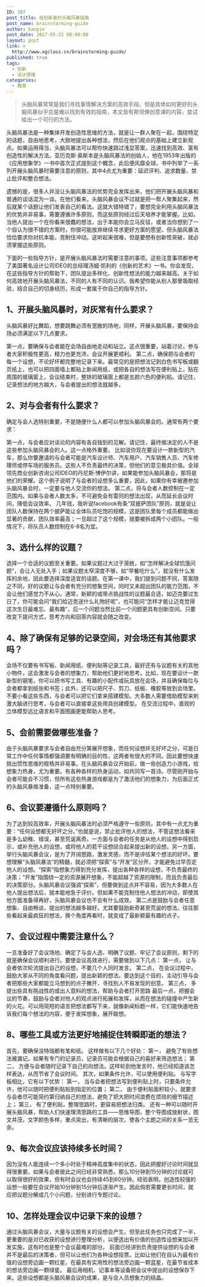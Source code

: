 ```yaml
---
ID: 387
post_title: 给创新者的头脑风暴指南
post_name: brainstorming-guide
author: banpie
post_date: 2017-05-22 00:00:00
layout: post
link: >
  http://www.xgclass.cn/brainstorming-guide/
published: true
tags:
  - 创新
  - 设计思维
categories:
  - 教育
---
```

> 头脑风暴常常是我们寻找事情解决方案的高效手段，但是具体如何更好的头脑风暴似乎总是难以找到有效的指南，本文皆有斯坦佛创意课的内容，尝试给出一个可行的方法。

头脑风暴法是一种集体开发创造性思维的方法，就是让一群人聚在一起，围绕特定的话题，自由地思考，大胆地提出各种想法，然后在他们观点的基础上建立新观点。如果运用得当，头脑风暴法可以帮你快速跳过浅显答案，迅速找到高效、富有创造性的解决方法。亚历克斯·奥斯本是头脑风暴法的创始人，他在1953年出版的《应用想象学》一书中首次正式提到这个概念，此后便风靡全球。书中列举了一系列开展头脑风暴时需要注意的原则，其中4点尤为重要：延迟评判、追求数量、禁止批评和整合想法。

遗憾的是，很多人并没让头脑风暴法的优势完全发挥出来，他们把开展头脑风暴和普通的谈话混为一谈。在他们看来，头脑风暴会议不过就是把一帮人聚集起来，然后就某个话题让他们发表自己的看法。这就大错特错了，要想完全利用头脑风暴法的优势并非易事，需要遵循许多原则，而这些原则经过后天培养才能掌握。比如，当他人提出一个在你看来很蠢的想法，出于本能你会立马反驳，或者当你想到了一个自认为很不错的方案时，你很可能放弃继续寻求更好方案的愿望。但头脑风暴法恰恰要求你对抗本能，克制住冲动。这听起来很难，但是要想有创新性突破，就必须掌握这些原则。

下面的一些指导方针，是开展头脑风暴法时需要注意的事项。这些注意事项都参考了美国著名设计公司IDEO的总经理汤姆·凯利的《创新的艺术》一书。你会发现，在这些指导方针的帮助下，团队提出多样化、创新性想法的能力越来越高。关于如何高效地开展头脑风暴法，不同的人有不同的认识。我希望你能从别人那里吸取经验，结合自己的切身经历，形成一套属于你自己的指导方针。

## **1、开展头脑风暴时，对灰常有什么要求？**

头脑风暴好比舞蹈，想要跳舞必须有宽敞的场地，同样，开展头脑风暴，要保持会场必须满足以下几点要求。

第一点，要确保与会者能在会场自由地走动和站立。这点很重要，站着讨论，参与者大家积极性更高，精力也更充沛，会议开展更顺利。 第二点，确保把与会者的每一个设想，不论好坏都完整地记录下来。最常见的是把想法记到白色书写板或翻页纸上，也可以把四面墙上都贴上新闻用纸，或把各自的想法写在便利贴上，贴在周围的玻璃窗上，会议结束时，整排的玻璃窗上都是五颜六色的便利贴。请记住，记录想法的地方越大，与会者提出的想法就越多。

## **2、对与会者有什么要求？**

确定与会人选特别重要，不是随便什么人都可以参加头脑风暴会的。通常有两个要求：

第一点，与会者应对谈论的内容有各自独到的见解。请记住，最终做决定的人不是这些参加头脑风暴会的人。这一点格外重要。 比如说你现在要设计一款新型的汽车，那么你要邀请的与会者可能是汽车设计师、汽车用户、汽车销售人员、汽车修理师或停车场的服务员。这些人不负责最终的决策，但他们的意见极具价值。全球领先商业创新咨询公司IDEO的丹尼斯·博伊尔讲，如果能参加头脑风暴会，那将是他们的荣耀。这个例子说明了与会者的设想多么重要，因此，如果你有幸被邀参加头脑风暴会时，一定要与他人交流你的想法。 第二点，将与会者人数控制在一定范围内。如果与会者人数太多，不可避免会有雷同的想法出现，从而延长会议时间，降低会议效率。 几年钱，我听说facebook有条“双披萨团队”原则，就是说让团队人数保持在两个披萨能让全体队员吃饱的规模，这是团队里每个成员都能做出显著的贡献，团队效率最高；一旦超过了这个规模，就要被拆成两个小团队。一般情况下，将队员人数控制在6-8名为宜。

## **3、选什么样的议题？**

选择一个合适的议题至关重要。如果议题过大过于笼统，如“怎样解决全球饥饿问题”，会让人无处入手；如果议题太窄深度不够，如“早餐吃什么”，就没有什么发挥的余地，因此要选择深度适宜的话题。在第一课中，我们提到问题不同，答案随之不同，好的议题让与会者有充分的想象空间，同时又未超出团队的能力范围，不会让他们感觉力不从心。通常，新颖的或带点挑战性的议题最合适，如迈克要过生日了，你可能会问“我们给迈克送什么礼物好呢”，也可能问“怎样才能让迈克觉得这次生日最难忘、最有趣”，后一个问题当然比前一个问题更具有创新空间。只要改变下提问方式，思考方向和回答内容就会随之改变。

## **4、除了确保有足够的记录空间，对会场还有其他要求吗？**

会场不仅要有书写板、新闻用纸、便利贴等记录工具，最好还有与议题有关的其他小物件，这会激发与会者的想象力，帮助他们更好地思考。比如，现在要设计一款新型的钢笔，你可以把书写工具、有趣的小配件或玩具放在会场，并且确保每位与会者都拿到纸张和书签；此外，还可以把尺子、剪刀、纸板、橡胶等放到会场里。不要小看这些东西，与会者可以把它们拿来搭建模型。大多数人需要借助模型来刺激大脑进行思考，与会者可以直接拿这些用具创建模型。 在交流过程中，直观的立体模型远比语言和平面图画更能帮助人思考。

## **5、会前需要做哪些准备？**

由于头脑风暴要求与会者自由充分第展开想象，而任何设想并无好坏之分，可是日常工作中任何事情都强调要有明确的目的性，这两者有很大的不同，因此要想快速挑出惯性思维的桎梏并非易事。在头脑风暴会议开始前，做一些创造力小游戏，给想象力热身，尤为重要。有各种各样的热身运动，如共同写一首诗。尽管刚开始与会者可能会不习惯，但所有这些热身游戏都是为了激活他们的想象力，为后面正式的头脑风暴做准备，这一点特别重要。

## **6、会议要遵循什么原则吗？**

为了达到较高效率，开展头脑风暴法时必须严格遵守一些原则，其中有一点尤为重要：“任何设想都无好坏之分。”也就是说，禁止批评他人的想法，不管这想法看来是多么幼稚、错误，甚至荒诞离奇。一方面与会者的任务是从他人的设想中得到启示，或补充他人的设想，或将他人的若干设想综合起来提出新的设想。另一方面，举行头脑风暴会议，是为了开阔思路，激发灵感，而不是评估某个想法的好坏。要想理解“头脑风暴法”的精髓，就必须把“探索”与“开发”区分开，才能避免过早否定他人的设想。“探索”指想象力得到充分发挥，提出各种各样的设想，不负责最终的决策；“开发”指围绕一定的资源展开想象，不能超越了资源的限制，而且负责最后的决策部分。头脑风暴会议强调“探索”，但要做到这点并不容易，因为大多数人在他人提出想法后，就本能地急于评价。但如果不能克制住他人想法的冲动，即使其他方面准备得再好，头脑风暴会议也不会有什么成效。 第二点是鼓励与会者任意想象、自由畅谈，提出的想法越多越好。尤其要鼓励新奇甚至荒诞的想法。往往那些看起来最疯狂的想法，换个角度再看时，就变成了最新颖最有趣的点子。

## **7、会议过程中需要注意什么？**

一旦准备好了会议场地、确定了与会人选、明确了议题、牢记了会议原则，剩下的就是确保会议顺利进行。要使会议高效进行，需要做到以下几点： 第一点， 让与会者依次轮流提出自己的设想，不要几个人同时发言。 第二点， 在会议过程中，鼓励大家从不同的角度看问题，提出新颖的想法。要达到这个目的，主动引导与会者把那些大家都能立马想到的点子撇开，寻找别人不易发现的创意。 第三点， 多提出些具有挑战性的或出人意料的想法，帮助与会者打开思路 最后一点，把握会议的节奏，鼓励与会者对他人的观点进行拓展和发挥，从而在想法的碰撞中产生新的火花。可以用简短的语言把想法都写下来，就像新闻标题一样，它们能快速地告诉我们每个想法的内容，便于发挥想象，展开联想。

## **8、哪些工具或方法更好地捕捉住转瞬即逝的想法？**

首先，要确保没特瑞都有笔和纸。 这样做有以下几个好处： 第一， 避免了有些想法被漏记。如果有专门的记录员，记录员可能会根据自己的喜好来筛选想法； 第二， 方便与会者随时记录下自己的向想法。这样轮到他发言时，他已经知道该怎样表达，从而节省了会议时间。 其次，如果条件允许，可以使用便利贴。 与写字板相比，它有以下优势： 第一， 当与会者把想法写到便利贴上时，只要条件允许，他可以随时把便利贴贴到指定的位置； 第二， 由于便利贴面积较小，就要求与会者尽可能简约第归纳自己的想法，避免了把大把时间浪费在烦琐的细节描述上； 第三， 有了便利贴，整理思路时，更容易把想法归类。 还有一种可以随时开展头脑风暴，帮助人们快速理清思路的工具——思维导图，整个导图成放射状，图文并茂，文字颜色多样，重点突出，有清晰的层次，使各个主题之间的关系一览无余。

## **9、每次会议应该持续多长时间？**

因为没有人能连续一个多小时处于精神高度集中的状态，因此把握好讨论时间就显得很重要。如果与会者彼此之间已经非常熟悉，那么10分钟到15分钟的讨论就可以取得很好的效果，但有时会议也会持续45到60分钟。经验表明，创造性较强的设想一般要在会议开始10分钟到15分钟后逐渐产生。因此倘若需要更长时间，就应把议题分解成几个小问题，分别进行专题讨论。

## **10、怎样处理会议中记录下来的设想？**

通过头脑风暴会议，大量与议题有关的设想会产生。但至此任务也只完成了一半，更重要的是对已收获的设想进行整理分析，以便选出有价值的创造性设想来加以开发实施，这有时也是整个会议最难的部分。 前面已经讲到负责提供设想的与会者并不是最后的决策者，但可以让他们为各种设想投票。比如让他们在自认为最有价值的设想旁边画一颗红星，在最具有实用性的想法旁边画一颗蓝星，在最节省成本的想法旁边画一颗绿星。 最后用相机、记事本等设备把会议中提出的设想保存下来。这些设想都是头脑风暴会议的成果，是与会人员想象力的结晶。